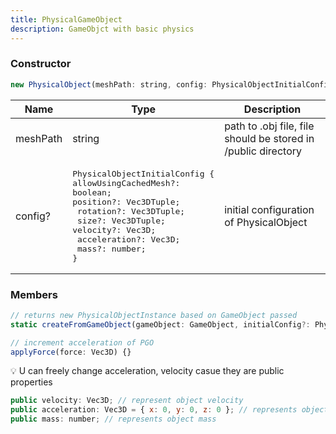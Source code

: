 ```yaml
---
title: PhysicalGameObject
description: GameObjct with basic physics
---
```

### Constructor

```jsx
new PhysicalObject(meshPath: string, config: PhysicalObjectInitialConfig)
```

| Name | Type | Description |
| --- | --- | --- |
| meshPath | string | path to .obj file, file should be stored in /public directory |
| config? | <pre lang="ts">PhysicalObjectInitialConfig {&#13;allowUsingCachedMesh?: boolean;&#13;position?: Vec3DTuple;&#13; rotation?: Vec3DTuple;&#13; size?: Vec3DTuple;&#13; velocity?: Vec3D;&#13; acceleration?: Vec3D;&#13; mass?: number;&#13;} </pre>| initial configuration of PhysicalObject |

### Members

```jsx
// returns new PhysicalObjectInstance based on GameObject passed
static createFromGameObject(gameObject: GameObject, initialConfig?: PhysicalObjectInitialConfig)
```

```jsx
// increment acceleration of PGO
applyForce(force: Vec3D) {}
```

<aside>
💡 U can freely change acceleration, velocity casue they are public properties

</aside>

```jsx
public velocity: Vec3D; // represent object velocity
public acceleration: Vec3D = { x: 0, y: 0, z: 0 }; // represents object acceleration
public mass: number; // represents object mass
```